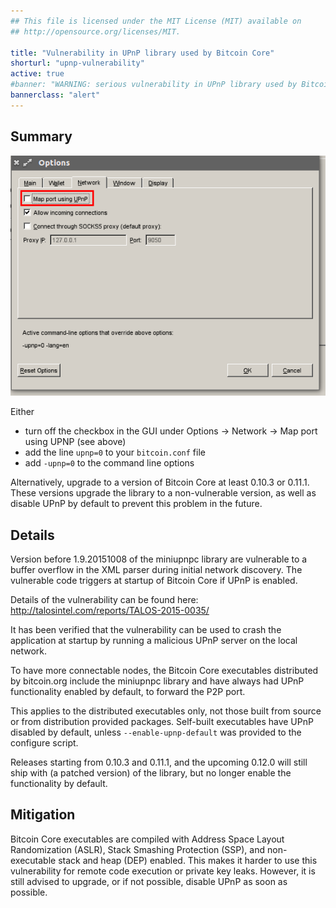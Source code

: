```yaml
---
## This file is licensed under the MIT License (MIT) available on
## http://opensource.org/licenses/MIT.

title: "Vulnerability in UPnP library used by Bitcoin Core"
shorturl: "upnp-vulnerability"
active: true
#banner: "WARNING: serious vulnerability in UPnP library used by Bitcoin Core (click here to read)"
bannerclass: "alert"
---
```


## Summary

![Disabling UPnP in the GUI](/img/alerts/disable_upnp.png)

Either

- turn off the checkbox in the GUI under Options → Network → Map port using UPNP (see above)
- add the line `upnp=0` to your `bitcoin.conf` file
- add `-upnp=0` to the command line options

Alternatively, upgrade to a version of Bitcoin Core at least 0.10.3 or 0.11.1.
These versions upgrade the library to a non-vulnerable version, as well as
disable UPnP by default to prevent this problem in the future.

## Details

Version before 1.9.20151008 of the miniupnpc library are vulnerable to a buffer
overflow in the XML parser during initial network discovery. The
vulnerable code triggers at startup of Bitcoin Core if UPnP is enabled.

Details of the vulnerability can be found here: http://talosintel.com/reports/TALOS-2015-0035/

It has been verified that the vulnerability can be used to crash the
application at startup by running a malicious UPnP server on the local
network.

To have more connectable nodes, the Bitcoin Core executables distributed by
bitcoin.org include the miniupnpc library and have always had UPnP
functionality enabled by default, to forward the P2P port.

This applies to the distributed executables only, not those built from source or
from distribution provided packages. Self-built executables have UPnP disabled
by default, unless `--enable-upnp-default` was provided to the configure script.

Releases starting from 0.10.3 and 0.11.1, and the upcoming 0.12.0 will still ship
with (a patched version) of the library, but no longer enable the functionality by default.

## Mitigation

Bitcoin Core executables are compiled with Address Space Layout Randomization (ASLR),
Stack Smashing Protection (SSP), and non-executable stack and heap (DEP) enabled. This
makes it harder to use this vulnerability for remote code execution or private
key leaks. However, it is still advised to upgrade, or if not possible, disable
UPnP as soon as possible.

